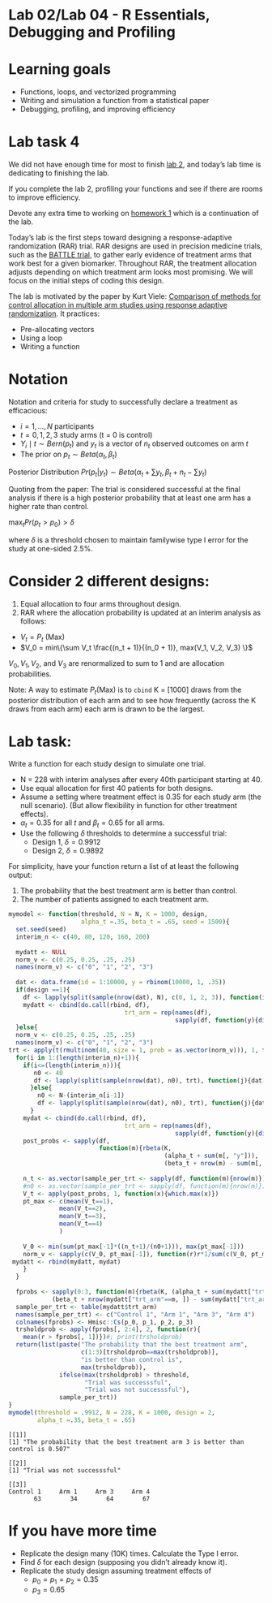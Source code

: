 Lab 02/Lab 04 - R Essentials, Debugging and Profiling
================

# Learning goals

- Functions, loops, and vectorized programming
- Writing and simulation a function from a statistical paper
- Debugging, profiling, and improving efficiency

# Lab task 4

We did not have enough time for most to finish [lab
2](https://uofuepibio.github.io/PHS7045-advanced-programming/week-02-lab.html),
and today’s lab time is dedicating to finishing the lab.

If you complete the lab 2, profiling your functions and see if there are
rooms to improve efficiency.

Devote any extra time to working on [homework
1](https://uofuepibio.github.io/PHS7045-advanced-programming/hw-01-essentialsSimulations.html)
which is a continuation of the lab.

Today’s lab is the first steps toward designing a response-adaptive
randomization (RAR) trial. RAR designs are used in precision medicine
trials, such as the [BATTLE
trial](https://aacrjournals.org/cancerdiscovery/article/1/1/44/2198?casa_token=pK1gZcX-FgkAAAAA:KmsD6qnoaOMxqHJlg0VGlmqr2nqIl49Xupuh0FX7nnJXNjtdBwVWsdmVtUIXKdEWQ_e5i9pG),
to gather early evidence of treatment arms that work best for a given
biomarker. Throughout RAR, the treatment allocation adjusts depending on
which treatment arm looks most promising. We will focus on the initial
steps of coding this design.

The lab is motivated by the paper by Kurt Viele: [Comparison of methods
for control allocation in multiple arm studies using response adaptive
randomization](https://journals.sagepub.com/doi/pdf/10.1177/1740774519877836).
It practices:

- Pre-allocating vectors
- Using a loop
- Writing a function

# Notation

Notation and criteria for study to successfully declare a treatment as
efficacious:

- $i = 1, \dots, N$ participants
- $t = 0, 1, 2, 3$ study arms (t = 0 is control)
- $Y_i \mid t \sim Bern(p_t)$ and $y_t$ is a vector of $n_t$ observed
  outcomes on arm $t$
- The prior on $p_t \sim Beta(\alpha_t, \beta_t)$

Posterior Distribution
$Pr(p_t | y_t) \sim Beta(\alpha_t + \sum y_t, \beta_t + n_t - \sum y_t)$

Quoting from the paper: The trial is considered successful at the final
analysis if there is a high posterior probability that at least one arm
has a higher rate than control.

$\text{max}_t Pr( p_t > p_0 ) > \delta$

where $\delta$ is a threshold chosen to maintain familywise type I error
for the study at one-sided 2.5%.

# Consider 2 different designs:

1.  Equal allocation to four arms throughout design.
2.  RAR where the allocation probability is updated at an interim
    analysis as follows:

- $V_t = P_t$ (Max)
- $V_0 = min\{\sum V_t \frac{(n_t + 1)}{(n_0 + 1)}, max(V_1, V_2, V_3) \}$

$V_0, V_1, V_2,$ and $V_3$ are renormalized to sum to 1 and are
allocation probabilities.

Note: A way to estimate $P_t$(Max) is to `cbind` K = \[1000\] draws from
the posterior distribution of each arm and to see how frequently (across
the K draws from each arm) each arm is drawn to be the largest.

# Lab task:

Write a function for each study design to simulate one trial.

- N = 228 with interim analyses after every 40th participant starting at
  40.
- Use equal allocation for first 40 patients for both designs.
- Assume a setting where treatment effect is 0.35 for each study arm
  (the null scenario). (But allow flexibility in function for other
  treatment effects).
- $\alpha_t = 0.35$ for all $t$ and $\beta_t = 0.65$ for all arms.
- Use the following $\delta$ thresholds to determine a successful trial:
  - Design 1, $\delta = 0.9912$
  - Design 2, $\delta = 0.9892$

For simplicity, have your function return a list of at least the
following output:

1.  The probability that the best treatment arm is better than control.
2.  The number of patients assigned to each treatment arm.

``` r
mymodel <- function(threshold, N = N, K = 1000, design, 
                    alpha_t =.35, beta_t = .65, seed = 1500){
  set.seed(seed)
  interim_n <- c(40, 80, 120, 160, 200)
  
  mydatt <- NULL
  norm_v <- c(0.25, 0.25, .25, .25)
  names(norm_v) <- c("0", "1", "2", "3")
  
  dat <- data.frame(id = 1:10000, y = rbinom(10000, 1, .35))
  if(design ==1){
    df <- lapply(split(sample(nrow(dat), N), c(0, 1, 2, 3)), function(i){dat[i, ]})
    mydatt <- cbind(do.call(rbind, df), 
                                trt_arm = rep(names(df), 
                                              sapply(df, function(y){dim(y)[1]})))
  }else{
  norm_v <- c(0.25, 0.25, .25, .25)
  names(norm_v) <- c("0", "1", "2", "3")
trt <- apply(t(rmultinom(40, size = 1, prob = as.vector(norm_v))), 1, function(x) which(x==1)-1)
  for(i in 1:(length(interim_n)+1)){
    if(i<=(length(interim_n))){
       n0 <- 40
       df <- lapply(split(sample(nrow(dat), n0), trt), function(j){dat[j, ]})  
      }else{
        n0 <- N-(interim_n[i-1])
        df <- lapply(split(sample(nrow(dat), n0), trt), function(j){dat[j, ]})  
      }
    mydat <- cbind(do.call(rbind, df), 
                                trt_arm = rep(names(df), 
                                              sapply(df, function(y){dim(y)[1]})))
    post_probs <- sapply(df, 
                         function(m){rbeta(K, 
                                           (alpha_t + sum(m[, "y"])),
                                           (beta_t + nrow(m) - sum(m[, "y"])))})
    
    n_t <- as.vector(sample_per_trt <- sapply(df, function(m){nrow(m)})[2:4])
    #n0 <- as.vector(sample_per_trt <- sapply(df, function(m){nrow(m)})[-(2:4)])
    V_t <- apply(post_probs, 1, function(x){which.max(x)})
    pt_max <- c(mean(V_t==1),
              mean(V_t==2),
              mean(V_t==3),
              mean(V_t==4)
              )
    
    V_0 <- min(sum(pt_max[-1]*((n_t+1)/(n0+1))), max(pt_max[-1]))
    norm_v <- sapply(c(V_0, pt_max[-1]), function(r)r*1/sum(c(V_0, pt_max[-1])))
 mydatt <- rbind(mydatt, mydat)  
    }
  }
  
  fprobs <- sapply(0:3, function(m){rbeta(K, (alpha_t + sum(mydatt["trt_arm"==m, "y"])),
            (beta_t + nrow(mydatt["trt_arm"==m, ]) - sum(mydatt["trt_arm"==m, "y"])))})
  sample_per_trt <- table(mydatt$trt_arm)
  names(sample_per_trt) <- c("Control 1", "Arm 1", "Arm 3", "Arm 4")
  colnames(fprobs) <- Hmisc::Cs(p_0, p_1, p_2, p_3)
  trsholdprob <- apply(fprobs[, 2:4], 2, function(r){
    mean(r > fprobs[, 1])})#; print(trsholdprob) 
  return(list(paste("The probability that the best treatment arm",
                    c(1:3)[trsholdprob==max(trsholdprob)], 
                    "is better than control is",
                    max(trsholdprob)), 
              ifelse(max(trsholdprob) > threshold, 
                     "Trial was successsful", 
                     "Trial was not successsful"),
              sample_per_trt))
}
mymodel(threshold = .9912, N = 228, K = 1000, design = 2,
        alpha_t =.35, beta_t = .65)
```

    [[1]]
    [1] "The probability that the best treatment arm 3 is better than control is 0.507"

    [[2]]
    [1] "Trial was not successsful"

    [[3]]
    Control 1     Arm 1     Arm 3     Arm 4 
           63        34        64        67 

# If you have more time

- Replicate the design many (10K) times. Calculate the Type I error.
- Find $\delta$ for each design (supposing you didn’t already know it).
- Replicate the study design assuming treatment effects of
  - $p_0 = p_1 = p_2 = 0.35$
  - $p_3 = 0.65$
